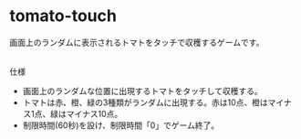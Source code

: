 # tomato-touch
画面上のランダムに表示されるトマトをタッチで収穫するゲームです。<br><br>
<p>仕様</p>
<ul>
    <li>画面上のランダムな位置に出現するトマトをタッチして収穫する。</li>
    <li>トマトは赤、橙、緑の3種類がランダムに出現する。赤は10点、橙はマイナス1点、緑はマイナス10点。</li>
    <li>制限時間(60秒)を設け、制限時間「0」でゲーム終了。</li>
</ul>